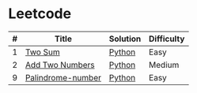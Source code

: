 # Leetcode

| # | Title | Solution | Difficulty |
|---| ----- | -------- | ---------- |
|1|[Two Sum](https://leetcode.com/problems/two-sum/) | [Python](./algorithms/python/palindromeNumber/twoSum.py)|Easy|
|2|[Add Two Numbers](https://leetcode.com/problems/valid-palindrome/) | [Python](./algorithms/python/AddTwoNumbers/AddTwoNumbers.py)|Medium|
|9|[Palindrome-number](https://leetcode.com/problems/palindrome-number/) | [Python](./algorithms/python/palindromeNumber/palindromeNumber.py)|Easy|
